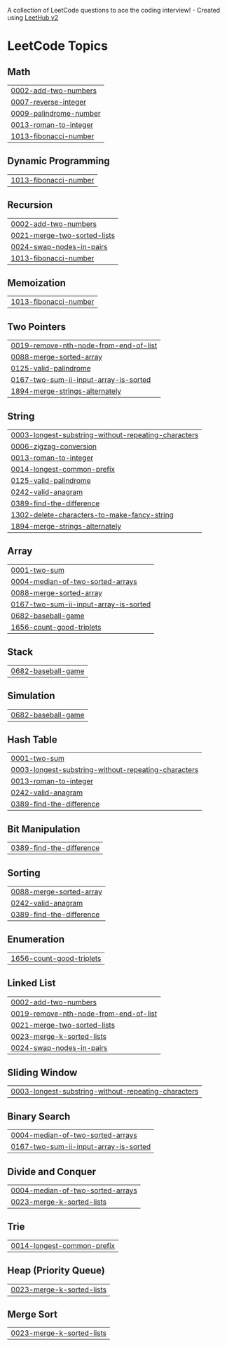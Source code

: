 A collection of LeetCode questions to ace the coding interview! - Created using [LeetHub v2](https://github.com/arunbhardwaj/LeetHub-2.0)
<!---LeetCode Topics Start-->
# LeetCode Topics
## Math
|  |
| ------- |
| [0002-add-two-numbers](https://github.com/An0nman/leetcode/tree/master/0002-add-two-numbers) |
| [0007-reverse-integer](https://github.com/An0nman/leetcode/tree/master/0007-reverse-integer) |
| [0009-palindrome-number](https://github.com/An0nman/leetcode/tree/master/0009-palindrome-number) |
| [0013-roman-to-integer](https://github.com/An0nman/leetcode/tree/master/0013-roman-to-integer) |
| [1013-fibonacci-number](https://github.com/An0nman/leetcode/tree/master/1013-fibonacci-number) |
## Dynamic Programming
|  |
| ------- |
| [1013-fibonacci-number](https://github.com/An0nman/leetcode/tree/master/1013-fibonacci-number) |
## Recursion
|  |
| ------- |
| [0002-add-two-numbers](https://github.com/An0nman/leetcode/tree/master/0002-add-two-numbers) |
| [0021-merge-two-sorted-lists](https://github.com/An0nman/leetcode/tree/master/0021-merge-two-sorted-lists) |
| [0024-swap-nodes-in-pairs](https://github.com/An0nman/leetcode/tree/master/0024-swap-nodes-in-pairs) |
| [1013-fibonacci-number](https://github.com/An0nman/leetcode/tree/master/1013-fibonacci-number) |
## Memoization
|  |
| ------- |
| [1013-fibonacci-number](https://github.com/An0nman/leetcode/tree/master/1013-fibonacci-number) |
## Two Pointers
|  |
| ------- |
| [0019-remove-nth-node-from-end-of-list](https://github.com/An0nman/leetcode/tree/master/0019-remove-nth-node-from-end-of-list) |
| [0088-merge-sorted-array](https://github.com/An0nman/leetcode/tree/master/0088-merge-sorted-array) |
| [0125-valid-palindrome](https://github.com/An0nman/leetcode/tree/master/0125-valid-palindrome) |
| [0167-two-sum-ii-input-array-is-sorted](https://github.com/An0nman/leetcode/tree/master/0167-two-sum-ii-input-array-is-sorted) |
| [1894-merge-strings-alternately](https://github.com/An0nman/leetcode/tree/master/1894-merge-strings-alternately) |
## String
|  |
| ------- |
| [0003-longest-substring-without-repeating-characters](https://github.com/An0nman/leetcode/tree/master/0003-longest-substring-without-repeating-characters) |
| [0006-zigzag-conversion](https://github.com/An0nman/leetcode/tree/master/0006-zigzag-conversion) |
| [0013-roman-to-integer](https://github.com/An0nman/leetcode/tree/master/0013-roman-to-integer) |
| [0014-longest-common-prefix](https://github.com/An0nman/leetcode/tree/master/0014-longest-common-prefix) |
| [0125-valid-palindrome](https://github.com/An0nman/leetcode/tree/master/0125-valid-palindrome) |
| [0242-valid-anagram](https://github.com/An0nman/leetcode/tree/master/0242-valid-anagram) |
| [0389-find-the-difference](https://github.com/An0nman/leetcode/tree/master/0389-find-the-difference) |
| [1302-delete-characters-to-make-fancy-string](https://github.com/An0nman/leetcode/tree/master/1302-delete-characters-to-make-fancy-string) |
| [1894-merge-strings-alternately](https://github.com/An0nman/leetcode/tree/master/1894-merge-strings-alternately) |
## Array
|  |
| ------- |
| [0001-two-sum](https://github.com/An0nman/leetcode/tree/master/0001-two-sum) |
| [0004-median-of-two-sorted-arrays](https://github.com/An0nman/leetcode/tree/master/0004-median-of-two-sorted-arrays) |
| [0088-merge-sorted-array](https://github.com/An0nman/leetcode/tree/master/0088-merge-sorted-array) |
| [0167-two-sum-ii-input-array-is-sorted](https://github.com/An0nman/leetcode/tree/master/0167-two-sum-ii-input-array-is-sorted) |
| [0682-baseball-game](https://github.com/An0nman/leetcode/tree/master/0682-baseball-game) |
| [1656-count-good-triplets](https://github.com/An0nman/leetcode/tree/master/1656-count-good-triplets) |
## Stack
|  |
| ------- |
| [0682-baseball-game](https://github.com/An0nman/leetcode/tree/master/0682-baseball-game) |
## Simulation
|  |
| ------- |
| [0682-baseball-game](https://github.com/An0nman/leetcode/tree/master/0682-baseball-game) |
## Hash Table
|  |
| ------- |
| [0001-two-sum](https://github.com/An0nman/leetcode/tree/master/0001-two-sum) |
| [0003-longest-substring-without-repeating-characters](https://github.com/An0nman/leetcode/tree/master/0003-longest-substring-without-repeating-characters) |
| [0013-roman-to-integer](https://github.com/An0nman/leetcode/tree/master/0013-roman-to-integer) |
| [0242-valid-anagram](https://github.com/An0nman/leetcode/tree/master/0242-valid-anagram) |
| [0389-find-the-difference](https://github.com/An0nman/leetcode/tree/master/0389-find-the-difference) |
## Bit Manipulation
|  |
| ------- |
| [0389-find-the-difference](https://github.com/An0nman/leetcode/tree/master/0389-find-the-difference) |
## Sorting
|  |
| ------- |
| [0088-merge-sorted-array](https://github.com/An0nman/leetcode/tree/master/0088-merge-sorted-array) |
| [0242-valid-anagram](https://github.com/An0nman/leetcode/tree/master/0242-valid-anagram) |
| [0389-find-the-difference](https://github.com/An0nman/leetcode/tree/master/0389-find-the-difference) |
## Enumeration
|  |
| ------- |
| [1656-count-good-triplets](https://github.com/An0nman/leetcode/tree/master/1656-count-good-triplets) |
## Linked List
|  |
| ------- |
| [0002-add-two-numbers](https://github.com/An0nman/leetcode/tree/master/0002-add-two-numbers) |
| [0019-remove-nth-node-from-end-of-list](https://github.com/An0nman/leetcode/tree/master/0019-remove-nth-node-from-end-of-list) |
| [0021-merge-two-sorted-lists](https://github.com/An0nman/leetcode/tree/master/0021-merge-two-sorted-lists) |
| [0023-merge-k-sorted-lists](https://github.com/An0nman/leetcode/tree/master/0023-merge-k-sorted-lists) |
| [0024-swap-nodes-in-pairs](https://github.com/An0nman/leetcode/tree/master/0024-swap-nodes-in-pairs) |
## Sliding Window
|  |
| ------- |
| [0003-longest-substring-without-repeating-characters](https://github.com/An0nman/leetcode/tree/master/0003-longest-substring-without-repeating-characters) |
## Binary Search
|  |
| ------- |
| [0004-median-of-two-sorted-arrays](https://github.com/An0nman/leetcode/tree/master/0004-median-of-two-sorted-arrays) |
| [0167-two-sum-ii-input-array-is-sorted](https://github.com/An0nman/leetcode/tree/master/0167-two-sum-ii-input-array-is-sorted) |
## Divide and Conquer
|  |
| ------- |
| [0004-median-of-two-sorted-arrays](https://github.com/An0nman/leetcode/tree/master/0004-median-of-two-sorted-arrays) |
| [0023-merge-k-sorted-lists](https://github.com/An0nman/leetcode/tree/master/0023-merge-k-sorted-lists) |
## Trie
|  |
| ------- |
| [0014-longest-common-prefix](https://github.com/An0nman/leetcode/tree/master/0014-longest-common-prefix) |
## Heap (Priority Queue)
|  |
| ------- |
| [0023-merge-k-sorted-lists](https://github.com/An0nman/leetcode/tree/master/0023-merge-k-sorted-lists) |
## Merge Sort
|  |
| ------- |
| [0023-merge-k-sorted-lists](https://github.com/An0nman/leetcode/tree/master/0023-merge-k-sorted-lists) |
<!---LeetCode Topics End-->